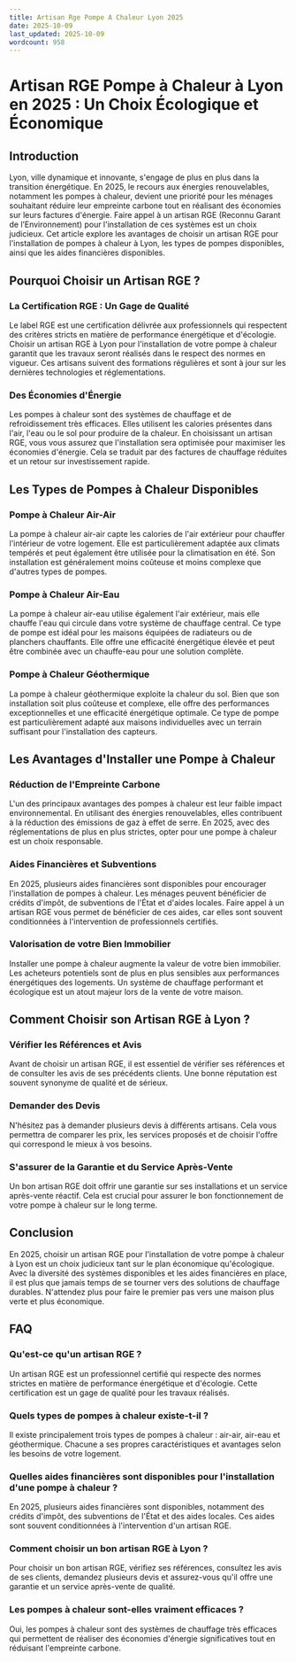 ```yaml
---
title: Artisan Rge Pompe A Chaleur Lyon 2025
date: 2025-10-09
last_updated: 2025-10-09
wordcount: 958
---
```


# Artisan RGE Pompe à Chaleur à Lyon en 2025 : Un Choix Écologique et Économique

## Introduction

Lyon, ville dynamique et innovante, s'engage de plus en plus dans la transition énergétique. En 2025, le recours aux énergies renouvelables, notamment les pompes à chaleur, devient une priorité pour les ménages souhaitant réduire leur empreinte carbone tout en réalisant des économies sur leurs factures d'énergie. Faire appel à un artisan RGE (Reconnu Garant de l’Environnement) pour l'installation de ces systèmes est un choix judicieux. Cet article explore les avantages de choisir un artisan RGE pour l'installation de pompes à chaleur à Lyon, les types de pompes disponibles, ainsi que les aides financières disponibles.

## Pourquoi Choisir un Artisan RGE ?

### La Certification RGE : Un Gage de Qualité

Le label RGE est une certification délivrée aux professionnels qui respectent des critères stricts en matière de performance énergétique et d'écologie. Choisir un artisan RGE à Lyon pour l'installation de votre pompe à chaleur garantit que les travaux seront réalisés dans le respect des normes en vigueur. Ces artisans suivent des formations régulières et sont à jour sur les dernières technologies et réglementations.

### Des Économies d'Énergie

Les pompes à chaleur sont des systèmes de chauffage et de refroidissement très efficaces. Elles utilisent les calories présentes dans l'air, l'eau ou le sol pour produire de la chaleur. En choisissant un artisan RGE, vous vous assurez que l'installation sera optimisée pour maximiser les économies d'énergie. Cela se traduit par des factures de chauffage réduites et un retour sur investissement rapide.

## Les Types de Pompes à Chaleur Disponibles

### Pompe à Chaleur Air-Air

La pompe à chaleur air-air capte les calories de l'air extérieur pour chauffer l'intérieur de votre logement. Elle est particulièrement adaptée aux climats tempérés et peut également être utilisée pour la climatisation en été. Son installation est généralement moins coûteuse et moins complexe que d'autres types de pompes.

### Pompe à Chaleur Air-Eau

La pompe à chaleur air-eau utilise également l'air extérieur, mais elle chauffe l'eau qui circule dans votre système de chauffage central. Ce type de pompe est idéal pour les maisons équipées de radiateurs ou de planchers chauffants. Elle offre une efficacité énergétique élevée et peut être combinée avec un chauffe-eau pour une solution complète.

### Pompe à Chaleur Géothermique

La pompe à chaleur géothermique exploite la chaleur du sol. Bien que son installation soit plus coûteuse et complexe, elle offre des performances exceptionnelles et une efficacité énergétique optimale. Ce type de pompe est particulièrement adapté aux maisons individuelles avec un terrain suffisant pour l'installation des capteurs.

## Les Avantages d'Installer une Pompe à Chaleur

### Réduction de l'Empreinte Carbone

L'un des principaux avantages des pompes à chaleur est leur faible impact environnemental. En utilisant des énergies renouvelables, elles contribuent à la réduction des émissions de gaz à effet de serre. En 2025, avec des réglementations de plus en plus strictes, opter pour une pompe à chaleur est un choix responsable.

### Aides Financières et Subventions

En 2025, plusieurs aides financières sont disponibles pour encourager l'installation de pompes à chaleur. Les ménages peuvent bénéficier de crédits d'impôt, de subventions de l'État et d'aides locales. Faire appel à un artisan RGE vous permet de bénéficier de ces aides, car elles sont souvent conditionnées à l'intervention de professionnels certifiés.

### Valorisation de votre Bien Immobilier

Installer une pompe à chaleur augmente la valeur de votre bien immobilier. Les acheteurs potentiels sont de plus en plus sensibles aux performances énergétiques des logements. Un système de chauffage performant et écologique est un atout majeur lors de la vente de votre maison.

## Comment Choisir son Artisan RGE à Lyon ?

### Vérifier les Références et Avis

Avant de choisir un artisan RGE, il est essentiel de vérifier ses références et de consulter les avis de ses précédents clients. Une bonne réputation est souvent synonyme de qualité et de sérieux.

### Demander des Devis

N'hésitez pas à demander plusieurs devis à différents artisans. Cela vous permettra de comparer les prix, les services proposés et de choisir l'offre qui correspond le mieux à vos besoins.

### S'assurer de la Garantie et du Service Après-Vente

Un bon artisan RGE doit offrir une garantie sur ses installations et un service après-vente réactif. Cela est crucial pour assurer le bon fonctionnement de votre pompe à chaleur sur le long terme.

## Conclusion

En 2025, choisir un artisan RGE pour l'installation de votre pompe à chaleur à Lyon est un choix judicieux tant sur le plan économique qu'écologique. Avec la diversité des systèmes disponibles et les aides financières en place, il est plus que jamais temps de se tourner vers des solutions de chauffage durables. N'attendez plus pour faire le premier pas vers une maison plus verte et plus économique.

## FAQ

### Qu'est-ce qu'un artisan RGE ?

Un artisan RGE est un professionnel certifié qui respecte des normes strictes en matière de performance énergétique et d'écologie. Cette certification est un gage de qualité pour les travaux réalisés.

### Quels types de pompes à chaleur existe-t-il ?

Il existe principalement trois types de pompes à chaleur : air-air, air-eau et géothermique. Chacune a ses propres caractéristiques et avantages selon les besoins de votre logement.

### Quelles aides financières sont disponibles pour l'installation d'une pompe à chaleur ?

En 2025, plusieurs aides financières sont disponibles, notamment des crédits d'impôt, des subventions de l'État et des aides locales. Ces aides sont souvent conditionnées à l'intervention d'un artisan RGE.

### Comment choisir un bon artisan RGE à Lyon ?

Pour choisir un bon artisan RGE, vérifiez ses références, consultez les avis de ses clients, demandez plusieurs devis et assurez-vous qu'il offre une garantie et un service après-vente de qualité.

### Les pompes à chaleur sont-elles vraiment efficaces ?

Oui, les pompes à chaleur sont des systèmes de chauffage très efficaces qui permettent de réaliser des économies d'énergie significatives tout en réduisant l'empreinte carbone.